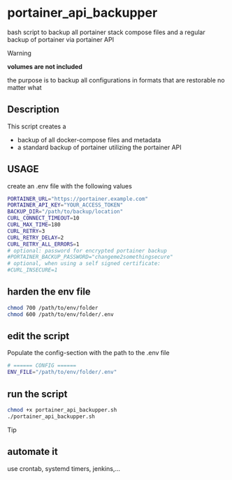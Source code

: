 # portainer_api_backupper
bash script to backup all portainer stack compose files and a regular backup of portainer via portainer API
> [!WARNING]
> **volumes are not included**  

the purpose is to backup all configurations in formats that are restorable no matter what

## Description
This script creates a 
 - backup of all docker-compose files and metadata
 - a standard backup of portainer
utilizing the portainer API

## USAGE 
create an .env file with the following values
```bash
PORTAINER_URL="https://portainer.example.com"
PORTAINER_API_KEY="YOUR_ACCESS_TOKEN"
BACKUP_DIR="/path/to/backup/location"
CURL_CONNECT_TIMEOUT=10
CURL_MAX_TIME=180
CURL_RETRY=3
CURL_RETRY_DELAY=2
CURL_RETRY_ALL_ERRORS=1
# optional: password for encrypted portainer backup
#PORTAINER_BACKUP_PASSWORD="changeme2somethingsecure"
# optional, when using a self signed certificate: 
#CURL_INSECURE=1
```
## harden the env file 
```bash
chmod 700 /path/to/env/folder
chmod 600 /path/to/env/folder/.env
```
## edit the script
Populate the config-section with the path to the .env file
```bash
# ====== CONFIG ======
ENV_FILE="/path/to/env/folder/.env"
```

##  run the script
```bash
chmod +x portainer_api_backupper.sh
./portainer_api_backupper.sh
```

> [!TIP]
> ## automate it
> use crontab, systemd timers, jenkins,...
